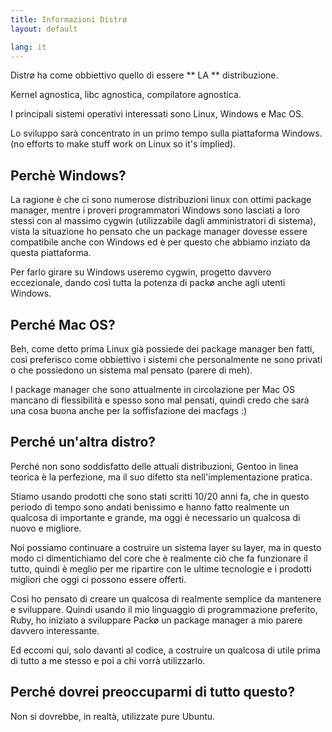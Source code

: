 ```yaml
---
title: Informazioni Distrø
layout: default

lang: it
---
```


Distrø ha come obbiettivo quello di essere ** LA ** distribuzione.

Kernel agnostica, libc agnostica, compilatore agnostica.

I principali sistemi operativi interessati sono Linux, Windows e Mac OS.

Lo sviluppo sarà concentrato in un primo tempo sulla piattaforma Windows. (no efforts to make stuff work on Linux so it's implied).

Perchè Windows?
------------
La ragione è che ci sono numerose distribuzioni linux con ottimi package manager, mentre i proveri programmatori Windows sono lasciati a loro stessi con al massimo cygwin (utilizzabile dagli amministratori
di sistema), vista la situazione ho pensato che un package manager dovesse essere compatibile anche con Windows ed è per questo che abbiamo inziato da questa piattaforma.

Per farlo girare su Windows useremo cygwin, progetto davvero eccezionale, dando così tutta la potenza di packø anche agli utenti Windows.

Perché Mac OS?
-----------
Beh, come detto prima Linux già possiede dei package manager ben fatti, così preferisco come obbiettivo i sistemi che personalmente ne sono privati o che possiedono un sistema mal pensato (parere di meh).

I package manager che sono attualmente in circolazione per Mac OS mancano di flessibilità e spesso sono mal pensati, quindi credo che sarà una cosa buona anche per la soffisfazione dei macfags :)

Perché un'altra distro?
-------------------------
Perché non sono soddisfatto delle attuali distribuzioni, Gentoo in linea teorica è la perfezione, ma il suo difetto sta nell'implementazione pratica.

Stiamo usando prodotti che sono stati scritti 10/20 anni fa, che in questo periodo di tempo sono andati benissimo e hanno fatto realmente un qualcosa di importante e grande, ma oggi è necessario un qualcosa di nuovo e migliore.

Noi possiamo continuare a costruire un sistema layer su layer, ma in questo modo ci dimentichiamo del core che è realmente ciò che fa funzionare il tutto, quindi è meglio per me ripartire con le ultime tecnologie e i prodotti migliori che oggi ci possono essere offerti.

Così ho pensato di creare un qualcosa di realmente semplice da mantenere e sviluppare. Quindi usando il mio linguaggio di programmazione preferito, Ruby, ho iniziato a sviluppare Packø un package manager a mio parere davvero interessante.

Ed eccomi qui, solo davanti al codice, a costruire un qualcosa di utile prima di tutto a me stesso e poi a chi vorrà utilizzarlo.

Perché dovrei preoccuparmi di tutto questo?
-----------------------------
Non si dovrebbe, in realtà, utilizzate pure Ubuntu.
